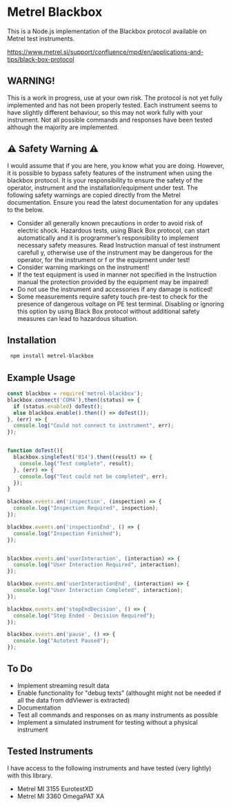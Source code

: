 # Metrel Blackbox

This is a Node.js implementation of the Blackbox protocol available on Metrel test instruments.

https://www.metrel.si/support/confluence/mpd/en/applications-and-tips/black-box-protocol

## WARNING!
This is a work in progress, use at your own risk. The protocol is not yet fully implemented and has not been properly tested. Each instrument seems to have slightly different behaviour, so this may not work fully with your instrument. Not all possible commands and responses have been tested although the majority are implemented.

## ⚠️ Safety Warning ⚠️
I would assume that if you are here, you know what you are doing. However, it is possible to bypass safety features of the instrument when using the blackbox protocol. It is your responsibility to ensure the safety of the operator, instrument and the installation/equipment under test. The following safety warnings are copied directly from the Metrel documentation. Ensure you read the latest documentation for any updates to the below.
- Consider all generally known precautions in order to avoid risk of electric shock. Hazardous tests, using Black Box protocol, can start automatically and it is programmer’s responsibility to implement necessary safety measures.
Read Instruction manual of test instrument carefull
y, otherwise use of the instrument may be 
dangerous for the operator, for the instrument or f
or the equipment under test! 
- Consider warning markings on the instrument! 
- If the test equipment is used in manner not specified in the Instruction manual the protection provided by the equipment may be impaired! 
- Do not use the instrument and accessories if any damage is noticed! 
- Some measurements require safety touch pre-test to check for the presence of dangerous voltage  on  PE  test  terminal.  Disabling  or  ignoring this  option  by  using  Black  Box  protocol without additional safety measures can lead to hazardous situation. 

## Installation
``` bash
 npm install metrel-blackbox
 ```

## Example Usage
``` javascript
const blackbox = require('metrel-blackbox');
blackbox.connect('COM4'),then((status) => {
  if (status.enabled) doTest();
  else blackbox.enable().then(() => doTest());
}, (err) => {
  console.log("Could not connect to instrument", err);
});


function doTest(){
  blackbox.singleTest('014').then((result) => {
    console.log("Test complete", result);
  }, (err) => {
    console.log("Test could not be completed", err);
  });
}

blackbox.events.on('inspection', (inspection) => {
  console.log("Inspection Required", inspection);
});

blackbox.events.on('inspectionEnd', () => {
  console.log("Inspection Finished");
});


blackbox.events.on('userInteraction', (interaction) => {
  console.log("User Interaction Required", interaction);
});

blackbox.events.on('userInteractionEnd', (interaction) => {
  console.log("User Interaction Completed", interaction);
});

blackbox.events.on('stepEndDecision', () => {
  console.log("Step Ended - Decision Required");
});

blackbox.events.on('pause', () => {
  console.log("Autotest Paused");
});
```
## To Do
- Implement streaming result data
- Enable functionality for "debug texts" (althought might not be needed if all the data from ddViewer is extracted)
- Documentation
- Test all commands and responses on as many instruments as possible
- Implement a simulated instrument for testing without a physical instrument

## Tested Instruments
I have access to the following instruments and have tested (very lightly) with this library.
- Metrel MI 3155 EurotestXD
- Metrel MI 3360 OmegaPAT XA